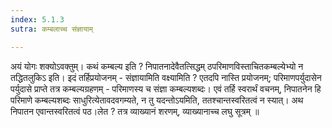 ```yaml
---
index: 5.1.3
sutra: कम्बलाच्च संज्ञायाम्

---
```

  अयं योगः शक्योऽवक्तुम्। कथं कम्बल्य इति ? निपातनादेवैतत्सिद्धम् ठपरिमाणविस्ताचितकम्बल्येभ्यो न तद्धितलुकिऽ इति। इदं तर्हिप्रयोजनम् - संज्ञायामिति वक्ष्यामिति ? एतदपि नास्ति प्रयोजनम्; परिमाणपर्युदासेन पर्युदासे प्राप्ते तत्र कम्बल्यग्रहणम् - परिमाणस्य च संज्ञा कम्बल्यशब्दः। एवं तर्हि स्वरार्थं वचनम्, निपातनेन हि परिमाणे कम्बल्यशब्दः साधुरित्येतावदवगम्यते, न तु यदन्तोऽयमिति, ततश्चान्तस्वरितत्वं न स्यात्। अथ निपातन एवान्तस्वरितत्वं पठ।लेत ? तत्र व्याख्यानं शरणम्, व्याख्यानाच्च लघु सूत्रम् ॥